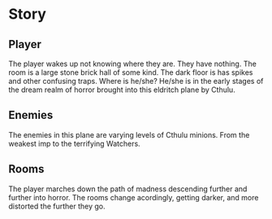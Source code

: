 # Story
## Player
The player wakes up not knowing where they are. They have nothing. The room is a large stone brick hall of some kind. The dark floor is has spikes and other confusing traps. Where is he/she?
He/she is in the early stages of the dream realm of horror brought into this eldritch plane by Cthulu.

## Enemies
The enemies in this plane are varying levels of Cthulu minions. From the weakest imp to the terrifying Watchers.

## Rooms
The player marches down the path of madness descending further and further into horror. The rooms change acordingly, getting darker, and more distorted the further they go.
